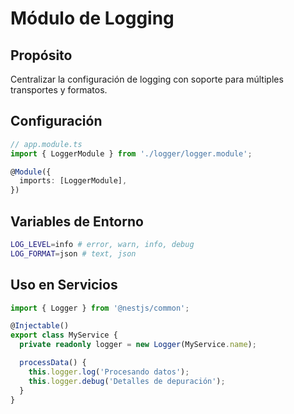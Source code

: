 # Módulo de Logging

## Propósito
Centralizar la configuración de logging con soporte para múltiples transportes y formatos.

## Configuración
```typescript
// app.module.ts
import { LoggerModule } from './logger/logger.module';

@Module({
  imports: [LoggerModule],
})
```

## Variables de Entorno
```bash
LOG_LEVEL=info # error, warn, info, debug
LOG_FORMAT=json # text, json
```

## Uso en Servicios
```typescript
import { Logger } from '@nestjs/common';

@Injectable()
export class MyService {
  private readonly logger = new Logger(MyService.name);

  processData() {
    this.logger.log('Procesando datos');
    this.logger.debug('Detalles de depuración');
  }
}
```